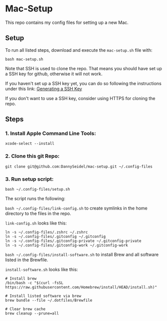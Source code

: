 # Mac-Setup

This repo contains my config files for setting up a new Mac.

## Setup
To run all listed steps, download and execute the `mac-setup.sh` file with:
```shell
bash mac-setup.sh
```
Note that SSH is used to clone the repo. That means you should have set up a SSH key for github, otherwise it will not work.

If you haven't set up a SSH key yet, you can do so following the instructions under this link: [Generating a SSH Key](https://docs.github.com/en/authentication/connecting-to-github-with-ssh/generating-a-new-ssh-key-and-adding-it-to-the-ssh-agent)

If you don't want to use a SSH key, consider using HTTPS for cloning the repo.

## Steps

### 1. Install Apple Command Line Tools:
```shell
xcode-select --install
```

### 2. Clone this git Repo:
```shell
git clone git@github.com:DannySeidel/mac-setup.git ~/.config-files
```

### 3. Run setup script:
```shell
bash ~/.config-files/setup.sh
```
The script runs the following:

`bash ~/.config-files/link-config.sh` to create symlinks in the home directory to the files in the repo.

`link-config.sh` looks like this:
```shell
ln -s ~/.config-files/.zshrc ~/.zshrc
ln -s ~/.config-files/.gitconfig ~/.gitconfig
ln -s ~/.config-files/.gitconfig-private ~/.gitconfig-private
ln -s ~/.config-files/.gitconfig-work ~/.gitconfig-work
```

`bash ~/.config-files/install-software.sh` to install Brew and all software listed in the Brewfile.

`install-software.sh` looks like this:
```shell
# Install brew
/bin/bash -c "$(curl -fsSL https://raw.githubusercontent.com/Homebrew/install/HEAD/install.sh)"

# Install listed software via brew
brew bundle --file ~/.dotfiles/Brewfile

# Clear brew cache
brew cleanup --prune=all
```
